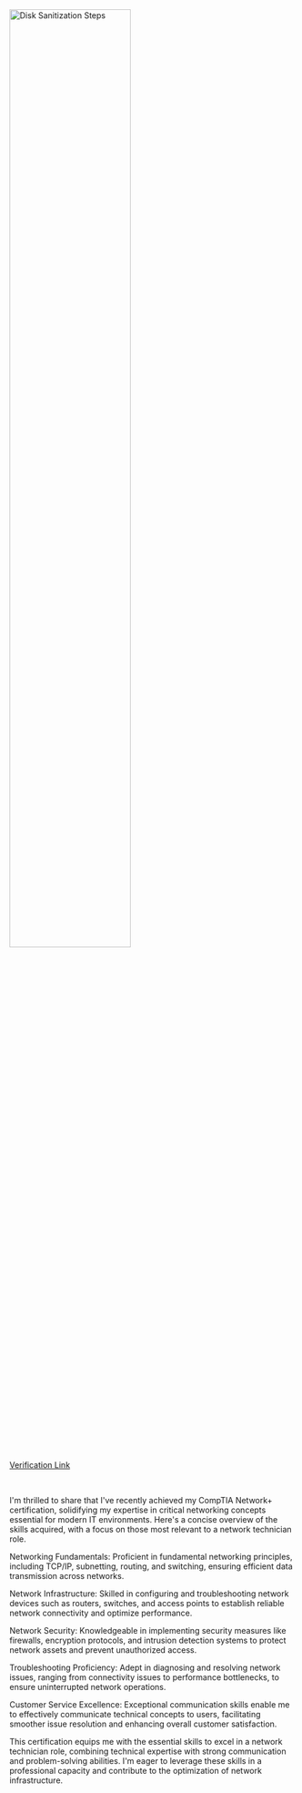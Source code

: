 <img src="https://i.imgur.com/oeFQs10.png" height="65%" width="65%" alt="Disk Sanitization Steps"/> 

[Verification Link](https://www.credly.com/badges/89b20e4a-9ab6-4778-94aa-ccf8f67eab5d/public_url)
</p>
<br />
<p>
</p>
I'm thrilled to share that I've recently achieved my CompTIA Network+ certification, solidifying my expertise in critical networking concepts essential for modern IT environments. Here's a concise overview of the skills acquired, with a focus on those most relevant to a network technician role.

Networking Fundamentals: Proficient in fundamental networking principles, including TCP/IP, subnetting, routing, and switching, ensuring efficient data transmission across networks.

Network Infrastructure: Skilled in configuring and troubleshooting network devices such as routers, switches, and access points to establish reliable network connectivity and optimize performance.

Network Security: Knowledgeable in implementing security measures like firewalls, encryption protocols, and intrusion detection systems to protect network assets and prevent unauthorized access.

Troubleshooting Proficiency: Adept in diagnosing and resolving network issues, ranging from connectivity issues to performance bottlenecks, to ensure uninterrupted network operations.

Customer Service Excellence: Exceptional communication skills enable me to effectively communicate technical concepts to users, facilitating smoother issue resolution and enhancing overall customer satisfaction.

This certification equips me with the essential skills to excel in a network technician role, combining technical expertise with strong communication and problem-solving abilities. I'm eager to leverage these skills in a professional capacity and contribute to the optimization of network infrastructure.

